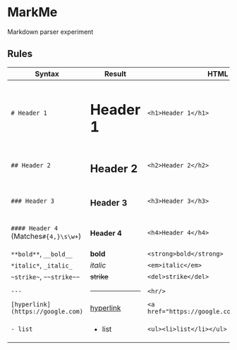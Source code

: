 # MarkMe

Markdown parser experiment

## Rules
|Syntax|Result|HTML|
|-|-|-|
|`# Header 1`|<h1>Header 1</h1>|`<h1>Header 1</h1>`|
|`## Header 2`|<h2>Header 2</h2>|`<h2>Header 2</h2>`|
|`### Header 3`|<h3>Header 3</h3>|`<h3>Header 3</h3>`|
|`#### Header 4` (Matches`#{4,}\s\w+`)|<h4>Header 4</h4>|`<h4>Header 4</h4>`|
|`**bold**`, `__bold__`|__bold__|`<strong>bold</strong>`|
|`*italic*`, `_italic_`|_italic_|`<em>italic</em>`|
|`~strike~`, `~~strike~~`|~~strike~~|`<del>strike</del>`|
|`---`|<hr/>|`<hr/>`|
|`[hyperlink](https://google.com)`|[hyperlink](https://google.com)|`<a href="https://google.com">hyperlink</a>`|
|`- list`|<ul><li>list</li></ul>|`<ul><li>list</li></ul>`
